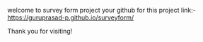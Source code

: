 welcome to survey form project
 your github for this project link:-
https://guruprasad-p.github.io/surveyform/

Thank you for visiting!